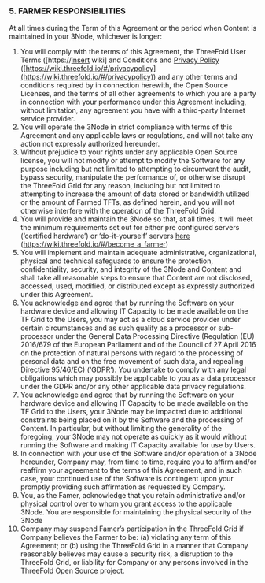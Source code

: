 ### 5. FARMER RESPONSIBILITIES

At all times during the Term of this Agreement or the period when Content is maintained in your 3Node, whichever is longer:

1. You will comply with the terms of this Agreement, the ThreeFold User Terms ([https://[insert](https://[insert) wiki] and Conditions and [Privacy Policy](https://wiki.threefold.io/#/privacypolicy) ([https://wiki.threefold.io/#/privacypolicy](https://wiki.threefold.io/#/privacypolicy)) and any other terms and conditions required by in connection herewith, the Open Source Licenses, and the terms of all other agreements to which you are a party in connection with your performance under this Agreement including, without limitation, any agreement you have with a third-party Internet service provider.
2. You will operate the 3Node in strict compliance with terms of this Agreement and any applicable laws or regulations, and will not take any action not expressly authorized hereunder.
3. Without prejudice to your rights under any applicable Open Source license, you will not modify or attempt to modify the Software for any purpose including but not limited to attempting to circumvent the audit, bypass security, manipulate the performance of, or otherwise disrupt the ThreeFold Grid for any reason, including but not limited to attempting to increase the amount of data stored or bandwidth utilized or the amount of Farmed TFTs, as defined herein, and you will not otherwise interfere with the operation of the ThreeFold Grid.
4. You will provide and maintain the 3Node so that, at all times, it will meet the minimum requirements set out for either pre configured servers (‘certified hardware’) or ‘do-it-yourself’ servers [here](https://wiki.threefold.io/#/become_a_farmer) (https://wiki.threefold.io/#/become_a_farmer)
5. You will implement and maintain adequate administrative, organizational, physical and technical safeguards to ensure the protection, confidentiality, security, and integrity of the 3Node and Content and shall take all reasonable steps to ensure that Content are not disclosed, accessed, used, modified, or distributed except as expressly authorized under this Agreement.
6. You acknowledge and agree that by running the Software on your hardware device and allowing IT Capacity to be made available on the TF Grid to the Users, you may act as a cloud service provider under certain circumstances and as such qualify as a processor or sub-processor under the General Data Processing Directive (Regulation (EU) 2016/679 of the European Parliament and of the Council of 27 April 2016 on the protection of natural persons with regard to the processing of personal data and on the free movement of such data, and repealing Directive 95/46/EC) (‘GDPR’). You undertake to comply with any legal obligations which may possibly be applicable to you as a data processor under the GDPR and/or any other applicable data privacy regulations. 
7. You acknowledge and agree that by running the Software on your hardware device and allowing IT Capacity to be made available on the TF Grid to the Users, your 3Node may be impacted due to additional constraints being placed on it by the Software and the processing of Content. In particular, but without limiting the generality of the foregoing, your 3Node may not operate as quickly as it would without running the Software and making IT Capacity available for use by Users.
8. In connection with your use of the Software and/or operation of a 3Node hereunder, Company may, from time to time, require you to affirm and/or reaffirm your agreement to the terms of this Agreement, and in such case, your continued use of the Software is contingent upon your promptly providing such affirmation as requested by Company.
9. You, as the Famer, acknowledge that you retain administrative and/or physical control over to whom you grant access to the applicable 3Node. You are responsible for maintaining the physical security of the 3Node 
10. Company may suspend Famer’s participation in the ThreeFold Grid if Company believes the Farmer to be: (a) violating any term of this Agreement; or (b) using the ThreeFold Grid in a manner that Company reasonably believes may cause a security risk, a disruption to the ThreeFold Grid, or liability for Company or any persons involved in the ThreeFold Open Source project.